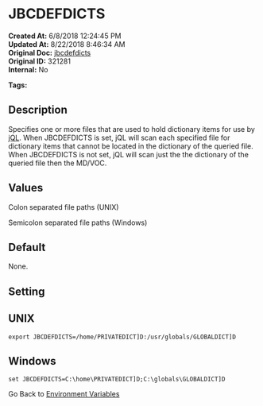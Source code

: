 # JBCDEFDICTS

**Created At:** 6/8/2018 12:24:45 PM  
**Updated At:** 8/22/2018 8:46:34 AM  
**Original Doc:** [jbcdefdicts](https://docs.jbase.com/41717-environment-variables/jbcdefdicts)  
**Original ID:** 321281  
**Internal:** No  

**Tags:**
<badge text='environment variables' vertical='middle' />

## Description

Specifies one or more files that are used to hold dictionary items for use by [jQL](./../../jql/jql). When JBCDEFDICTS is set, jQL will scan each specified file for dictionary items that cannot be located in the dictionary of the queried file. When JBCDEFDICTS is not set, jQL will scan just the the dictionary of the queried file then the MD/VOC.

## Values

Colon separated file paths (UNIX)

Semicolon separated file paths (Windows)

## Default

None.

## Setting

## UNIX

```
export JBCDEFDICTS=/home/PRIVATEDICT]D:/usr/globals/GLOBALDICT]D
```

## Windows

```
set JBCDEFDICTS=C:\home\PRIVATEDICT]D;C:\globals\GLOBALDICT]D
```

Go Back to [Environment Variables](./../README.md)
